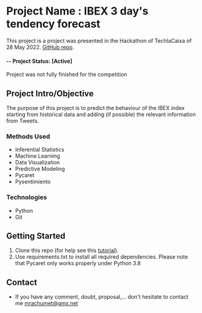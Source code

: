 

# Project Name : IBEX 3 day's tendency forecast
This project is a project was presented in the Hackathon of TechlaCaixa of 28 May 2022.  [GitHub repo](https://github.com/MarcHumet/Tech_LaCaixa_Hackathon22.git).

#### -- Project Status: [Active]
Project was not fully finished for the competition

## Project Intro/Objective
The purpose of this project is to predict the behaviour of the IBEX index starting from historical data and adding (if possible) the relevant information from Tweets.


### Methods Used
* Inferential Statistics
* Machine Learning
* Data Visualization
* Predictive Modeling
* Pycaret
* Pysentimiento


### Technologies
* Python
* Git



## Getting Started

1. Clone this repo (for help see this [tutorial](https://help.github.com/articles/cloning-a-repository/)).
2. Use requirements.txt to install all required dependencies. Please note that Pycaret only works properly under Python 3.8


## Contact
* If you have any comment, doubt, proposal,... don't hesitate to contact me mrachumet@gmx.net
